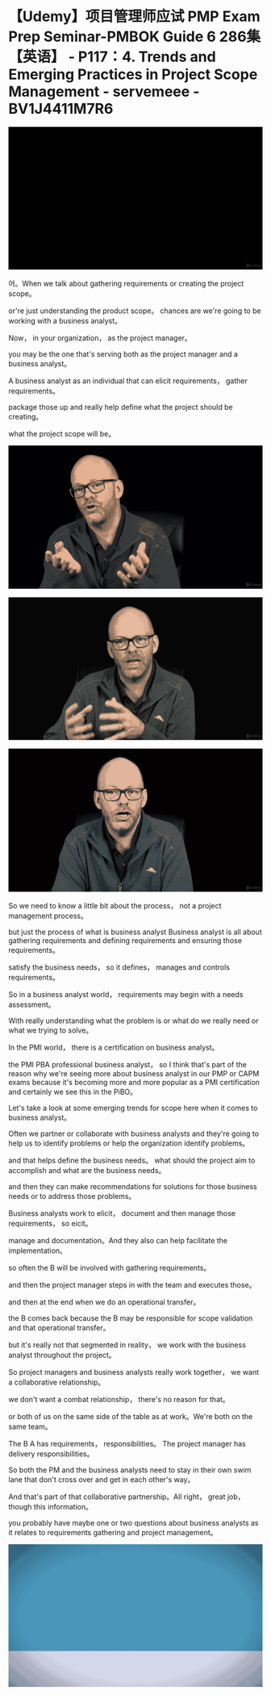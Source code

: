 # 【Udemy】项目管理师应试 PMP Exam Prep Seminar-PMBOK Guide 6  286集【英语】 - P117：4. Trends and Emerging Practices in Project Scope Management - servemeee - BV1J4411M7R6

![](img/e04d44a4a2baf1715e7511b7c75a464b_0.png)

어。When we talk about gathering requirements or creating the project scope。

 or're just understanding the product scope。 chances are we're going to be working with a business analyst。

 Now， in your organization， as the project manager。

 you may be the one that's serving both as the project manager and a business analyst。

 A business analyst as an individual that can elicit requirements， gather requirements。

 package those up and really help define what the project should be creating。

 what the project scope will be。

![](img/e04d44a4a2baf1715e7511b7c75a464b_2.png)

![](img/e04d44a4a2baf1715e7511b7c75a464b_3.png)

![](img/e04d44a4a2baf1715e7511b7c75a464b_4.png)

So we need to know a little bit about the process， not a project management process。

 but just the process of what is business analyst Business analyst is all about gathering requirements and defining requirements and ensuring those requirements。

 satisfy the business needs， so it defines， manages and controls requirements。

So in a business analyst world， requirements may begin with a needs assessment。

With really understanding what the problem is or what do we really need or what we trying to solve。

In the PMI world， there is a certification on business analyst。

 the PMI PBA professional business analyst， so I think that's part of the reason why we're seeing more about business analyst in our PMP or CAPM exams because it's becoming more and more popular as a PMI certification and certainly we see this in the PiBO。

Let's take a look at some emerging trends for scope here when it comes to business analyst。

Often we partner or collaborate with business analysts and they're going to help us to identify problems or help the organization identify problems。

 and that helps define the business needs。 what should the project aim to accomplish and what are the business needs。

 and then they can make recommendations for solutions for those business needs or to address those problems。

Business analysts work to elicit， document and then manage those requirements， so eicit。

 manage and documentation。And they also can help facilitate the implementation。

 so often the B will be involved with gathering requirements。

 and then the project manager steps in with the team and executes those。

 and then at the end when we do an operational transfer。

 the B comes back because the B may be responsible for scope validation and that operational transfer。

 but it's really not that segmented in reality， we work with the business analyst throughout the project。

So project managers and business analysts really work together， we want a collaborative relationship。

 we don't want a combat relationship， there's no reason for that。

 or both of us on the same side of the table as at work。We're both on the same team。

 The B A has requirements， responsibilities。 The project manager has delivery responsibilities。

 So both the PM and the business analysts need to stay in their own swim lane that don't cross over and get in each other's way。

 And that's part of that collaborative partnership。All right， great job， though this information。

 you probably have maybe one or two questions about business analysts as it relates to requirements gathering and project management。



![](img/e04d44a4a2baf1715e7511b7c75a464b_6.png)